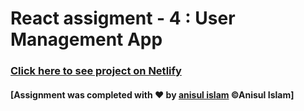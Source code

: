 # React assigment - 4 : User Management App

### [Click here to see project on Netlify](https://assignment-4-by-tm-anisulislam.netlify.app/)


#### [Assignment was completed with &hearts; by [anisul islam](https://www.youtube.com/c/anisulislamrubel) &copy;Anisul Islam]
